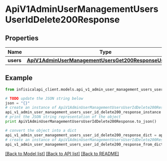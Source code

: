 # ApiV1AdminUserManagementUsersUserIdDelete200Response


## Properties
Name | Type | Description | Notes
------------ | ------------- | ------------- | -------------
**users** | [**ApiV1AdminUserManagementUsersGet200ResponseUsersInner**](ApiV1AdminUserManagementUsersGet200ResponseUsersInner.md) |  | 

## Example

```python
from infisicalapi_client.models.api_v1_admin_user_management_users_user_id_delete200_response import ApiV1AdminUserManagementUsersUserIdDelete200Response

# TODO update the JSON string below
json = "{}"
# create an instance of ApiV1AdminUserManagementUsersUserIdDelete200Response from a JSON string
api_v1_admin_user_management_users_user_id_delete200_response_instance = ApiV1AdminUserManagementUsersUserIdDelete200Response.from_json(json)
# print the JSON string representation of the object
print ApiV1AdminUserManagementUsersUserIdDelete200Response.to_json()

# convert the object into a dict
api_v1_admin_user_management_users_user_id_delete200_response_dict = api_v1_admin_user_management_users_user_id_delete200_response_instance.to_dict()
# create an instance of ApiV1AdminUserManagementUsersUserIdDelete200Response from a dict
api_v1_admin_user_management_users_user_id_delete200_response_from_dict = ApiV1AdminUserManagementUsersUserIdDelete200Response.from_dict(api_v1_admin_user_management_users_user_id_delete200_response_dict)
```
[[Back to Model list]](../README.md#documentation-for-models) [[Back to API list]](../README.md#documentation-for-api-endpoints) [[Back to README]](../README.md)


